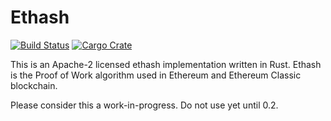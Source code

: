 # Ethash

[![Build Status](https://travis-ci.org/ethereumproject/ethash-rs.svg?branch=master)](https://travis-ci.org/ethereumproject/ethash-rs) [![Cargo Crate](https://img.shields.io/crates/v/ethash.svg)](https://crates.io/crates/ethash)

This is an Apache-2 licensed ethash implementation written in Rust. Ethash is the Proof of Work algorithm used in Ethereum and Ethereum Classic blockchain.

Please consider this a work-in-progress. Do not use yet until 0.2.